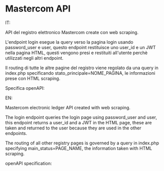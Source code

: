 # Mastercom API

IT: 

API del registro elettronico Mastercom create con web scraping.

L'endpoint login esegue la query verso la pagina login usando password_user e user, questo endpoint restituisce uno user_id e un JWT nella pagina HTML, questi vengono presi e restituiti all'utente perchè utilizzati negli altri endpoint.

Il routing di tutte le altre pagine del registro viene regolato da una query in index.php specificando stato_principale=NOME_PAGINA, le informazioni prese con HTML scraping.

Specifica openAPI: 

EN:

Mastercom electronic ledger API created with web scraping.

The login endpoint queries the login page using password_user and user, this endpoint returns a user_id and a JWT in the HTML page, these are taken and returned to the user because they are used in the other endpoints.

The routing of all other registry pages is governed by a query in index.php specifying main_status=PAGE_NAME, the information taken with HTML scraping.

openAPI specification: 